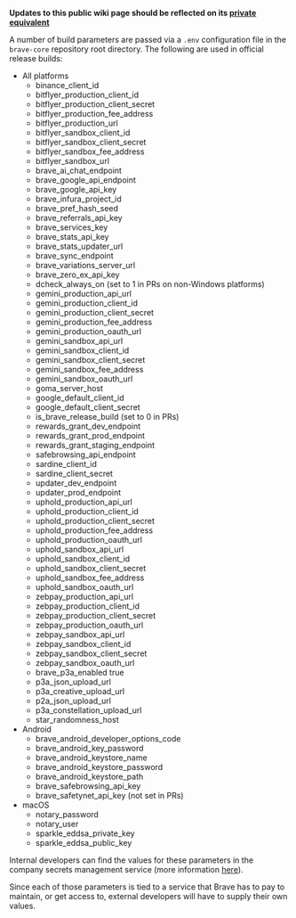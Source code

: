 **Updates to this public wiki page should be reflected on its [private equivalent][1]**

A number of build parameters are passed via a `.env` configuration file in the `brave-core` repository root directory. The following are used in official release builds:

* All platforms
  * binance_client_id
  * bitflyer_production_client_id
  * bitflyer_production_client_secret
  * bitflyer_production_fee_address
  * bitflyer_production_url
  * bitflyer_sandbox_client_id
  * bitflyer_sandbox_client_secret
  * bitflyer_sandbox_fee_address
  * bitflyer_sandbox_url
  * brave_ai_chat_endpoint
  * brave_google_api_endpoint
  * brave_google_api_key
  * brave_infura_project_id
  * brave_pref_hash_seed
  * brave_referrals_api_key
  * brave_services_key
  * brave_stats_api_key
  * brave_stats_updater_url
  * brave_sync_endpoint
  * brave_variations_server_url
  * brave_zero_ex_api_key
  * dcheck_always_on (set to 1 in PRs on non-Windows platforms)
  * gemini_production_api_url
  * gemini_production_client_id
  * gemini_production_client_secret
  * gemini_production_fee_address
  * gemini_production_oauth_url
  * gemini_sandbox_api_url
  * gemini_sandbox_client_id
  * gemini_sandbox_client_secret
  * gemini_sandbox_fee_address
  * gemini_sandbox_oauth_url
  * goma_server_host
  * google_default_client_id
  * google_default_client_secret
  * is_brave_release_build (set to 0 in PRs)
  * rewards_grant_dev_endpoint
  * rewards_grant_prod_endpoint
  * rewards_grant_staging_endpoint
  * safebrowsing_api_endpoint
  * sardine_client_id
  * sardine_client_secret
  * updater_dev_endpoint
  * updater_prod_endpoint
  * uphold_production_api_url
  * uphold_production_client_id
  * uphold_production_client_secret
  * uphold_production_fee_address
  * uphold_production_oauth_url
  * uphold_sandbox_api_url
  * uphold_sandbox_client_id
  * uphold_sandbox_client_secret
  * uphold_sandbox_fee_address
  * uphold_sandbox_oauth_url
  * zebpay_production_api_url
  * zebpay_production_client_id
  * zebpay_production_client_secret
  * zebpay_production_oauth_url
  * zebpay_sandbox_api_url
  * zebpay_sandbox_client_id
  * zebpay_sandbox_client_secret
  * zebpay_sandbox_oauth_url
  * brave_p3a_enabled true
  * p3a_json_upload_url
  * p3a_creative_upload_url
  * p2a_json_upload_url
  * p3a_constellation_upload_url 
  * star_randomness_host
* Android
  * brave_android_developer_options_code
  * brave_android_key_password
  * brave_android_keystore_name
  * brave_android_keystore_password
  * brave_android_keystore_path
  * brave_safebrowsing_api_key
  * brave_safetynet_api_key (not set in PRs)
* macOS
  * notary_password
  * notary_user
  * sparkle_eddsa_private_key
  * sparkle_eddsa_public_key

Internal developers can find the values for these parameters in the company secrets management service (more information [here][1]).

Since each of those parameters is tied to a service that Brave has to pay to maintain, or get access to, external developers will have to supply their own values.

[1]: https://github.com/brave/devops/wiki/%60.env%60-config-for-Brave-Developers